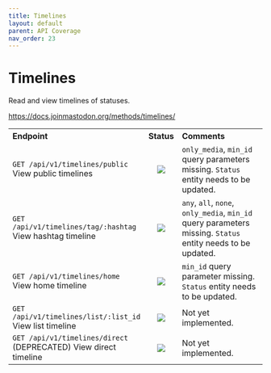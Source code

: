 ```yaml
---
title: Timelines
layout: default
parent: API Coverage
nav_order: 23
---
```


# Timelines

Read and view timelines of statuses.

<a href="https://docs.joinmastodon.org/methods/timelines/" target="_blank">https://docs.joinmastodon.org/methods/timelines/</a>

<table style="width:100%;table-layout:fixed;">
  <tr>
    <th style="width:45%;text-align:left;">Endpoint</th>
    <th style="width:10%;text-align:center;">Status</th>
    <th style="width:45%;text-align:left;">Comments</th>
  </tr>
  <tr>
    <td style="width:45%;text-align:left;"><code>GET /api/v1/timelines/public</code><br>View public timelines</td>
    <td style="width:10%;text-align:center;"><img src="/assets/orange16.png"></td>
    <td style="width:45%;text-align:left;"><code>only_media</code>, <code>min_id</code> query parameters missing. <code>Status</code> entity needs to be updated.</td>
  </tr>
  <tr>
    <td style="width:45%;text-align:left;"><code>GET /api/v1/timelines/tag/:hashtag</code><br>View hashtag timeline</td>
    <td style="width:10%;text-align:center;"><img src="/assets/orange16.png"></td>
    <td style="width:45%;text-align:left;"><code>any</code>, <code>all</code>, <code>none</code>, <code>only_media</code>, <code>min_id</code> query parameters missing. <code>Status</code> entity needs to be updated.</td>
  </tr>
  <tr>
    <td style="width:45%;text-align:left;"><code>GET /api/v1/timelines/home</code><br>View home timeline</td>
    <td style="width:10%;text-align:center;"><img src="/assets/orange16.png"></td>
    <td style="width:45%;text-align:left;"><code>min_id</code> query parameter missing. <code>Status</code> entity needs to be updated.</td>
  </tr>
  <tr>
    <td style="width:45%;text-align:left;"><code>GET /api/v1/timelines/list/:list_id</code><br>View list timeline</td>
    <td style="width:10%;text-align:center;"><img src="/assets/red16.png"></td>
    <td style="width:45%;text-align:left;">Not yet implemented.</td>
  </tr>
  <tr>
    <td style="width:45%;text-align:left;"><code>GET /api/v1/timelines/direct</code><br>(DEPRECATED) View direct timeline</td>
    <td style="width:10%;text-align:center;"><img src="/assets/red16.png"></td>
    <td style="width:45%;text-align:left;">Not yet implemented.</td>
  </tr>
</table>
